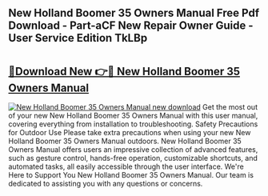 ## New Holland Boomer 35 Owners Manual Free Pdf Download - Part-aCF New Repair Owner Guide - User Service Edition TkLBp

# <h2><a href="http://bc93763.oget.top/?id=New+Holland+Boomer+35+Owners+Manual">🔗Download New 👉🔴 New Holland Boomer 35 Owners Manual</a></h2>

[![New Holland Boomer 35 Owners Manual new download](https://i.imgur.com/5g1atiW.png)](http://bc93763.oget.top/?id=New+Holland+Boomer+35+Owners+Manual)
Get the most out of your new New Holland Boomer 35 Owners Manual with this user manual, covering everything from installation to troubleshooting. Safety Precautions for Outdoor Use Please take extra precautions when using your new New Holland Boomer 35 Owners Manual outdoors. New Holland Boomer 35 Owners Manual offers users an impressive collection of advanced features, such as gesture control, hands-free operation, customizable shortcuts, and automated tasks, all easily accessible through the user interface. We're Here to Support You New Holland Boomer 35 Owners Manual. Our team is dedicated to assisting you with any questions or concerns.
